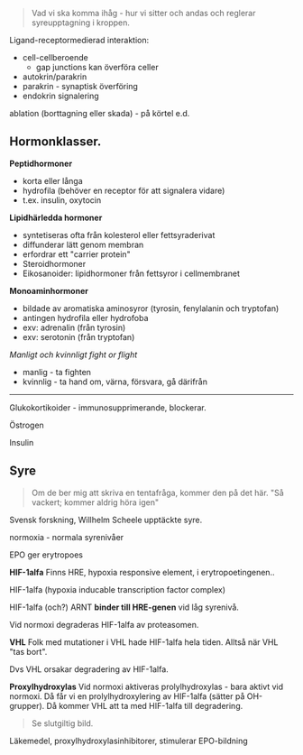 > Vad vi ska komma ihåg - hur vi sitter och andas och reglerar syreupptagning i kroppen.

Ligand-receptormedierad interaktion:
- cell-cellberoende
	- gap junctions kan överföra celler
- autokrin/parakrin
- parakrin - synaptisk överföring
- endokrin signalering

ablation (borttagning eller skada) - på körtel e.d.

## Hormonklasser.
**Peptidhormoner**
- korta eller långa
- hydrofila (behöver en receptor för att signalera vidare)
- t.ex. insulin, oxytocin

**Lipidhärledda hormoner**
- syntetiseras ofta från kolesterol eller fettsyraderivat
- diffunderar lätt genom membran
- erfordrar ett "carrier protein"
- Steroidhormoner
- Eikosanoider: lipidhormoner från fettsyror i cellmembranet

**Monoaminhormoner**
- bildade av aromatiska aminosyror (tyrosin, fenylalanin och tryptofan)
- antingen hydrofila eller hydrofoba
- exv: adrenalin (från tyrosin)
- exv: serotonin (från tryptofan)

*Manligt och kvinnligt fight or flight*
- manlig - ta fighten
- kvinnlig - ta hand om, värna, försvara, gå därifrån

---

Glukokortikoider - immunosupprimerande, blockerar.

Östrogen

Insulin

## Syre
> Om de ber mig att skriva en tentafråga, kommer den på det här. "Så vackert; kommer aldrig höra igen"

Svensk forskning, Willhelm Scheele upptäckte syre.

normoxia - normala syrenivåer

EPO ger erytropoes

**HIF-1alfa**
Finns HRE, hypoxia responsive element, i erytropoetingenen..

HIF-1alfa (hypoxia inducable transcription factor complex)

HIF-1alfa (och?) ARNT **binder till HRE-genen** vid låg syrenivå.

Vid normoxi degraderas HIF-1alfa av proteasomen.

**VHL**
Folk med mutationer i VHL hade HIF-1alfa hela tiden. Alltså när VHL "tas bort".

Dvs VHL orsakar degradering av HIF-1alfa.

**Proxylhydroxylas**
Vid normoxi aktiveras prolylhydroxylas - bara aktivt vid normoxi. Då får vi en prolylhydroxylering av HIF-1alfa (sätter på OH-grupper). Då kommer VHL att ta med HIF-1alfa till degradering.

> Se slutgiltig bild.

Läkemedel, proxylhydroxylasinhibitorer, stimulerar EPO-bildning

